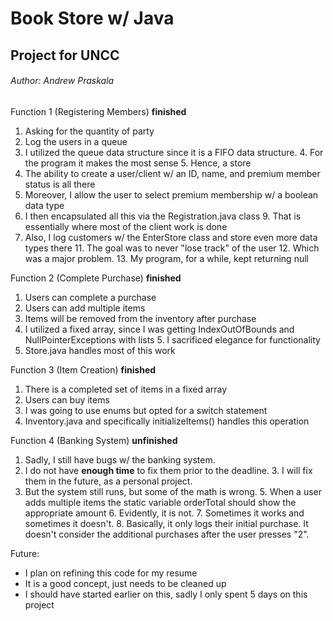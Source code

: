 # Book Store w/ Java

## Project for UNCC

###### Author: Andrew Praskala

Function 1 (Registering Members) **finished**
1. Asking for the quantity of party
2. Log the users in a queue
3. I utilized the queue data structure since it is a FIFO data structure.
   4. For the program it makes the most sense
      5. Hence, a store
6. The ability to create a user/client w/ an ID, name, and premium member status is all there
7. Moreover, I allow the user to select premium membership w/ a boolean data type
8. I then encapsulated all this via the Registration.java class
   9. That is essentially where most of the client work is done
10. Also, I log customers w/ the EnterStore class and store even more data types there
    11. The goal was to never "lose track" of the user
        12. Which was a major problem.
        13. My program, for a while, kept returning null

Function 2 (Complete Purchase) **finished**
1. Users can complete a purchase
2. Users can add multiple items
3. Items will be removed from the inventory after purchase
4. I utilized a fixed array, since I was getting IndexOutOfBounds and NullPointerExceptions with lists
   5. I sacrificed elegance for functionality
6. Store.java handles most of this work

Function 3 (Item Creation) **finished**
1. There is a completed set of items in a fixed array
2. Users can buy items
3. I was going to use enums but opted for a switch statement
4. Inventory.java and specifically initializeItems() handles this operation

Function 4 (Banking System) **unfinished**
1. Sadly, I still have bugs w/ the banking system.
2. I do not have **enough time** to fix them prior to the deadline.
   3. I will fix them in the future, as a personal project.
4. But the system still runs, but some of the math is wrong.
   5. When a user adds multiple items the static variable orderTotal should show the appropriate amount
      6. Evidently, it is not.
         7. Sometimes it works and sometimes it doesn't.
   8. Basically, it only logs their initial purchase. It doesn't consider the additional purchases after the user presses "2".

Future:
* I plan on refining this code for my resume
* It is a good concept, just needs to be cleaned up
* I should have started earlier on this, sadly I only spent 5 days on this project